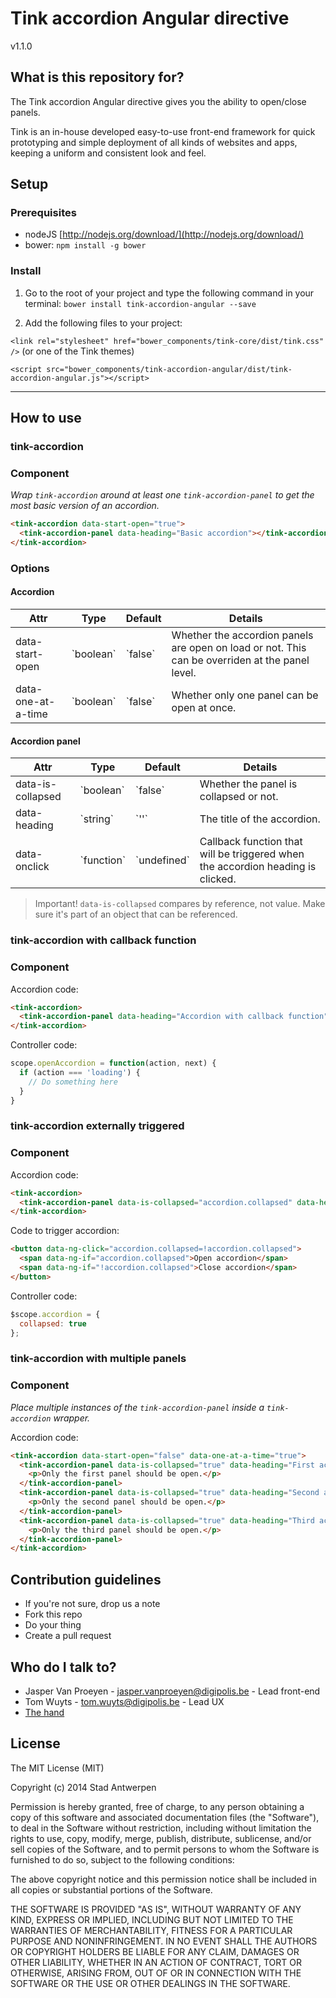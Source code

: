 # Tink accordion Angular directive

v1.1.0

## What is this repository for?

The Tink accordion Angular directive gives you the ability to open/close panels.

Tink is an in-house developed easy-to-use front-end framework for quick prototyping and simple deployment of all kinds of websites and apps, keeping a uniform and consistent look and feel.

## Setup

### Prerequisites

* nodeJS [http://nodejs.org/download/](http://nodejs.org/download/)
* bower: `npm install -g bower`

### Install

1. Go to the root of your project and type the following command in your terminal:
   `bower install tink-accordion-angular --save`

2. Add the following files to your project:

  `<link rel="stylesheet" href="bower_components/tink-core/dist/tink.css" />` (or one of the Tink themes)

  `<script src="bower_components/tink-accordion-angular/dist/tink-accordion-angular.js"></script>`


----------


## How to use

### tink-accordion

### Component
*Wrap `tink-accordion` around at least one `tink-accordion-panel` to get the most basic version of an accordion.*

```html
<tink-accordion data-start-open="true">
  <tink-accordion-panel data-heading="Basic accordion"></tink-accordion-panel>
</tink-accordion>
```

### Options
#### Accordion

<table class="table-dev">
  <thead>
    <tr>
      <th>Attr</th>
      <th>Type</th>
      <th>Default</th>
      <th>Details</th>
    </tr>
  </thead>
  <tbody>
    <tr>
      <td>data-start-open</td>
      <td>`boolean`</td>
      <td>`false`</td>
      <td>Whether the accordion panels are open on load or not. This can be overriden at the panel level.</td>
    </tr>
    <tr>
      <td>data-one-at-a-time</td>
      <td>`boolean`</td>
      <td>`false`</td>
      <td>Whether only one panel can be open at once.</td>
    </tr>
  </tbody>
</table>

#### Accordion panel

<table class="table-dev">
  <thead>
    <tr>
      <th>Attr</th>
      <th>Type</th>
      <th>Default</th>
      <th>Details</th>
    </tr>
  </thead>
  <tbody>
    <tr>
      <td>data-is-collapsed</td>
      <td>`boolean`</td>
      <td>`false`</td>
      <td>Whether the panel is collapsed or not.</td>
    </tr>
    <tr>
      <td>data-heading</td>
      <td>`string`</td>
      <td>`''`</td>
      <td>The title of the accordion.</td>
    </tr>
    <tr>
      <td>data-onclick</td>
      <td>`function`</td>
      <td>`undefined`</td>
      <td>Callback function that will be triggered when the accordion heading is clicked.</td>
    </tr>
  </tbody>
</table>

> Important! `data-is-collapsed` compares by reference, not value. Make sure it's part of an object that can be referenced.


### tink-accordion with callback function

### Component

Accordion code:
```html
<tink-accordion>
  <tink-accordion-panel data-heading="Accordion with callback function" data-onclick="openAccordion"></tink-accordion-panel>
</tink-accordion>
```

Controller code:
```javascript
scope.openAccordion = function(action, next) {
  if (action === 'loading') {
    // Do something here
  }
}
```


### tink-accordion externally triggered

### Component

Accordion code:
```html
<tink-accordion>
  <tink-accordion-panel data-is-collapsed="accordion.collapsed" data-heading="Externally triggered accordion"></tink-accordion-panel>
</tink-accordion>
```

Code to trigger accordion:
```html
<button data-ng-click="accordion.collapsed=!accordion.collapsed">
  <span data-ng-if="accordion.collapsed">Open accordion</span>
  <span data-ng-if="!accordion.collapsed">Close accordion</span>
</button>
```

Controller code:
```javascript
$scope.accordion = {
  collapsed: true
};
```

### tink-accordion with multiple panels

### Component

*Place multiple instances of the `tink-accordion-panel` inside a `tink-accordion` wrapper.*

Accordion code:
```html
<tink-accordion data-start-open="false" data-one-at-a-time="true">
  <tink-accordion-panel data-is-collapsed="true" data-heading="First accordion panel">
    <p>Only the first panel should be open.</p>
  </tink-accordion-panel>
  <tink-accordion-panel data-is-collapsed="true" data-heading="Second accordion panel">
    <p>Only the second panel should be open.</p>
  </tink-accordion-panel>
  <tink-accordion-panel data-is-collapsed="true" data-heading="Third accordion panel">
    <p>Only the third panel should be open.</p>
  </tink-accordion-panel>
</tink-accordion>
```

## Contribution guidelines

* If you're not sure, drop us a note
* Fork this repo
* Do your thing
* Create a pull request

## Who do I talk to?

* Jasper Van Proeyen - jasper.vanproeyen@digipolis.be - Lead front-end
* Tom Wuyts - tom.wuyts@digipolis.be - Lead UX
* [The hand](https://www.youtube.com/watch?v=_O-QqC9yM28)

## License

The MIT License (MIT)

Copyright (c) 2014 Stad Antwerpen

Permission is hereby granted, free of charge, to any person obtaining a copy
of this software and associated documentation files (the "Software"), to deal
in the Software without restriction, including without limitation the rights
to use, copy, modify, merge, publish, distribute, sublicense, and/or sell
copies of the Software, and to permit persons to whom the Software is
furnished to do so, subject to the following conditions:

The above copyright notice and this permission notice shall be included in all
copies or substantial portions of the Software.

THE SOFTWARE IS PROVIDED "AS IS", WITHOUT WARRANTY OF ANY KIND, EXPRESS OR
IMPLIED, INCLUDING BUT NOT LIMITED TO THE WARRANTIES OF MERCHANTABILITY,
FITNESS FOR A PARTICULAR PURPOSE AND NONINFRINGEMENT. IN NO EVENT SHALL THE
AUTHORS OR COPYRIGHT HOLDERS BE LIABLE FOR ANY CLAIM, DAMAGES OR OTHER
LIABILITY, WHETHER IN AN ACTION OF CONTRACT, TORT OR OTHERWISE, ARISING FROM,
OUT OF OR IN CONNECTION WITH THE SOFTWARE OR THE USE OR OTHER DEALINGS IN THE
SOFTWARE.
